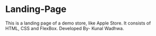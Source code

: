# Landing-Page
This is a landing page of a demo store, like Apple Store.
It consists of HTML, CSS and FlexBox.
Developed By- Kunal Wadhwa.